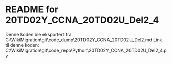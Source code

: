 # README for 20TD02Y_CCNA_20TD02U_Del2_4
Denne koden ble eksportert fra C:\WikiMigration\git\code_dump\20TD02Y_CCNA_20TD02U_Del2.md
Link til denne koden: C:\WikiMigration\git\code_repo\Python\20TD02Y_CCNA_20TD02U_Del2_4.py
